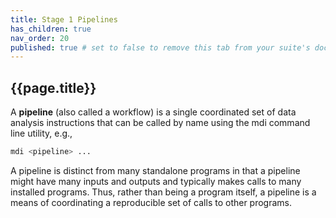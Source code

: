 ```yaml
---
title: Stage 1 Pipelines
has_children: true
nav_order: 20
published: true # set to false to remove this tab from your suite's doc site
---
```


## {{page.title}}

A **pipeline** (also called a workflow) is a single coordinated set
of data analysis instructions that can be called by name using the
mdi command line utility, e.g.,

```bash
mdi <pipeline> ...
```

A pipeline is distinct from many standalone programs in
that a pipeline might have many inputs and outputs and typically makes 
calls to many installed programs. Thus, rather than being a program itself, 
a pipeline is a means of coordinating a reproducible set of calls to 
other programs.
